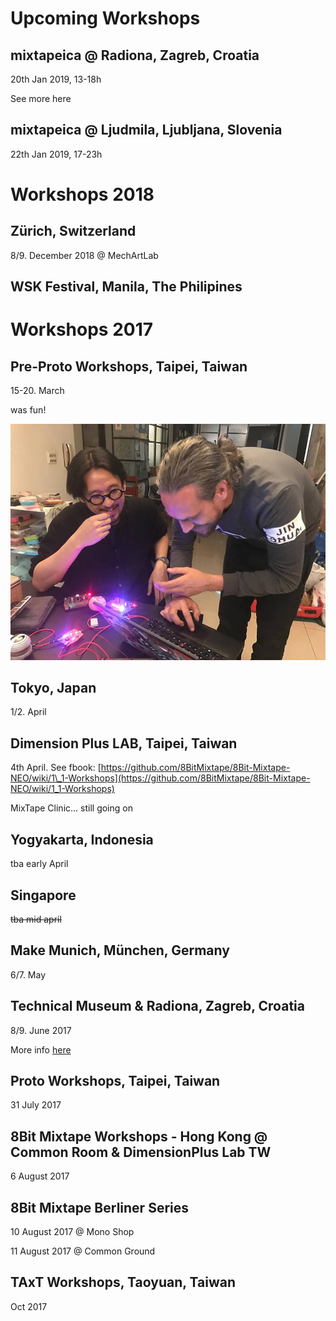 # Upcoming Workshops

## mixtapeica @ Radiona, Zagreb, Croatia

20th Jan 2019, 13-18h

See more here

## mixtapeica @ Ljudmila, Ljubljana, Slovenia

22th Jan 2019, 17-23h

# Workshops 2018

## Zürich, Switzerland

8/9. December 2018 @ MechArtLab

## WSK Festival, Manila, The Philipines

# Workshops 2017

## Pre-Proto Workshops, Taipei, Taiwan

15-20. March

was fun!

![What here?](images/photos/keith_dusjagr_mixtapeGeeking.jpg "Keith and dusjagr geeking with mixtapes")

## Tokyo, Japan

1/2. April

## Dimension Plus LAB, Taipei, Taiwan

4th April. See fbook: [https://github.com/8BitMixtape/8Bit-Mixtape-NEO/wiki/1\_1-Workshops](https://github.com/8BitMixtape/8Bit-Mixtape-NEO/wiki/1_1-Workshops)

MixTape Clinic... still going on

## Yogyakarta, Indonesia

tba early April

## Singapore

~~tba mid april~~

## Make Munich, München, Germany

6/7. May

## Technical Museum & Radiona, Zagreb, Croatia

8/9. June 2017

More info [here](https://github.com/8BitMixtape/8Bit-Mixtape-NEO/wiki/1_2-NeoCoco-Workshop-Zagreb)

## Proto Workshops, Taipei, Taiwan

31 July 2017

## 8Bit Mixtape Workshops - Hong Kong @ Common Room & DimensionPlus Lab TW

6 August 2017

## 8Bit Mixtape Berliner Series

10 August 2017 @ Mono Shop

11 August 2017 @ Common Ground

## TAxT Workshops, Taoyuan, Taiwan

Oct 2017

